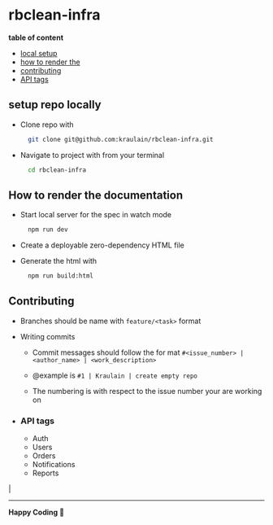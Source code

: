 # rbclean-infra

__table of content__

- [local setup](#setup-repo-locally)
- [how to render the](#how-to-render-the-documentation)
- [contributing](#contributing)
- [API tags](#api-tags)

## setup repo locally

- Clone repo with
  
  ```bash
    git clone git@github.com:kraulain/rbclean-infra.git
  ```

- Navigate to project with from your terminal

  ```bash
    cd rbclean-infra
  ```

## How to render the documentation

<!-- - Install Redoc CLI with the command `npm i redoc-cli g` -->

- Start local server for the spec in watch mode

    ```bash
      npm run dev
    ```

- Create a deployable zero-dependency HTML file

- Generate the html with

    ```bash
      npm run build:html
    ```

## Contributing

- Branches should be name with `feature/<task>` format

- Writing commits
  - Commit messages should follow the for mat `#<issue_number> | <author_name> | <work_description>`

  - @example is `#1 | Kraulain | create empty repo`

  - The numbering is with respect to the issue number your are working on

- ### API tags

  - Auth
  - Users
  - Orders
  - Notifications
  - Reports

|

___

__Happy Coding 🚀__
